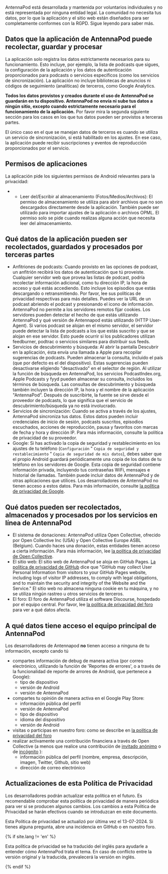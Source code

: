 AntennaPod está desarrollada y mantenida por voluntarios individuales y no está representada por ninguna entidad legal. La comunidad no necesita tus datos, por lo que la aplicación y el sitio web están diseñados para ser completamente conformes con la RGPD. Sigue leyendo para saber más.

## Datos que la aplicación de AntennaPod puede recolectar, guardar y procesar

La aplicación solo registra los datos estrictamente necesarios para su funcionamiento. Esto incluye, por ejemplo, la lista de podcasts que sigues, la configuración de la aplicación y los datos de autenticación proporcionados para podcasts o servicios específicos (como los servicios de sincronización). La aplicación no incluye bibliotecas de anuncios ni códigos de seguimiento (analíticas) de terceros, como Google Analytics.

**Todos los datos provistos y creados durante el uso de AntennaPod se guardarán en tu dispositivo. AntennaPod no envía ni sube tus datos a ningún sitio, excepto cuando estrictamente necesario para el funcionamiento de la aplicación.** Por favor mira la segunda siguiente sección para los casos en los que tus datos pueden ser provistos a terceras partes.

El único caso en el que se manejan datos de terceros es cuando se utiliza un servicio de sincronización, si está habilitado en los ajustes. En ese caso, la aplicación puede recibir suscripciones y eventos de reproducción proporcionados por el servicio.

## Permisos de aplicaciones

La aplicación pide los siguientes permisos de Android relevantes para la privacidad:

- - Leer del/Escribir al almacenamiento (Fotos/Medios/Archivos): El permiso de almacenamiento se utiliza para abrir archivos que no son descargados directamente desde la aplicación. También puede ser utilizado para importar ajustes de la aplicación o archivos OPML. El permiso solo se pide cuando realizas alguna acción que necesita leer del almacenamiento.

## Qué datos de la aplicación pueden ser recolectados, guardados y procesados por terceras partes

- Anfitriones de podcasts: Cuando provisto en las opciones de podcast, un anfitrión recibirá los datos de autenticación que tú proveiste. Cualquier servidor web que provea las listas de podcast, podría recolectar información adicional, como tu dirección IP, la hora de acceso y qué estás accediendo. Esto incluye los episodios que estás descargando o retransmitiendo. Por favor, lee sus políticas de privacidad respectivas para más detalles. Puedes ver la URL de un podcast abriendo el podcast y presionando el icono de información. AntennaPod no permite a los servidores remotos fijar cookies. Los servidores pueden detectar el hecho de que estás utilizando AntennaPod y qué versión de Antennapod estás utilizando (HTTP User-Agent). Si varios podcast se alojan en el mismo servidor, el servidor puede detectar la lista de podcasts a los que estás suscrito y que se alojan en ese servidor. Esto puede ocurrir si los publicadores utilizan feedburner, podtrac o servicios similares para distribuir sus feeds.
- Servicios de descubrimiento y búsqueda: Al abrir la pantalla Descubrir en la aplicación, ésta envía una llamada a Apple para recopilar sugerencias de podcasts. Pueden almacenar la consulta, incluido el país (que por defecto es el del dispositivo). Estas sugerencias pueden desactivarse eligiendo "desactivado" en el selector de región. Al utilizar la función de búsqueda en AntennaPod, los servicios PodcastIndex.org, Apple Podcasts y fyyd pueden almacenar su consulta, incluidos los términos de búsqueda. Las consultas de descubrimiento y búsqueda también incluyen la dirección IP, la hora y el nombre de la aplicación "AntennaPod". Después de suscribirte, la fuente se sirve desde el proveedor de podcasts, lo que significa que el servicio de descubrimiento/búsqueda ya no está involucrado.
- Servicios de sincronización: Cuando se activa a través de los ajustes, AntennaPod sincroniza tus datos. Estos datos pueden incluir credenciales de inicio de sesión, podcasts suscritos, episodios escuchados, acciones de reproducción, pausa y favoritos con marcas de fecha y hora y dirección IP. Para más información, consulte la política de privacidad de su proveedor.
- Google: Si has activado la copia de seguridad y restablecimiento en los ajustes de tu teléfono (`Configuración` " `Copia de seguridad y restablecimiento` " `Copia de seguridad de mis datos`), debes saber que el propio Android guardará periódicamente una copia de los datos de tu teléfono en los servidores de Google. Esta copia de seguridad contiene información privada, incluyendo tus contraseñas WiFi, mensajes e historial de llamadas. También puede incluir datos de AntennaPod y de otras aplicaciones que utilices. Los desarrolladores de AntennaPod no tienen acceso a estos datos. Para más información, consulte [la política de privacidad de Google](https://policies.google.com).

## Qué datos pueden ser recolectados, almacenados y procesados por los servicios en línea de AntennaPod

- El sistema de donaciones: AntennaPod utiliza Open Collective, ofrecido por Open Collective Inc (USA) y Open Collective Europe ASBL (Belgium). Cuando haces una donación, estas entidades tienen acceso a cierta información. Para más información, lee [la política de privacidad de Open Collective](https://opencollective.com/privacypolicy).
- El sitio web: El sitio web de AntennaPod se aloja en GitHub Pages. [La política de privacidad de GitHub](https://docs.github.com/en/github/site-policy/github-privacy-statement#github-pages) dice que "GitHub may collect User Personal Information from visitors to your GitHub Pages website, including logs of visitor IP addresses, to comply with legal obligations, and to maintain the security and integrity of the Website and the Service." El sitio web no almacena ninguna cookie en tu máquina, y no se utiliza ningún rastreo u otros servicios de terceros.
- El foro: El foro de AntennaPod utiliza el software Discourse, hospedado por el equipo central. Por favor, lee [la política de privacidad del foro](https://forum.antennapod.org/privacy) para ver a qué datos afecta.

## A qué datos tiene acceso el equipo principal de AntennaPod

Los desarrolladores de Antennapod **no** tienen acceso a ninguna de tu información, excepto cando tú

- compartes información de debug de manera activa (por correo electrónico, utilizando la función de 'Reportes de errores', o a través de la funcionalidad de reporte de arrores de Android, que pertenece a Google):
   - tipo de dispositivo
   - versión de Android
   - versión de AntennaPod
- compartes tu opinión de manera activa en el Google Play Store:
   - información pública del perfil
   - versión de AntennaPod
   - tipo de dispositivo
   - idioma del dispositivo
   - versión de Android
- visitas o participas en nuestro foro: como se describe en [la política de privacidad del foro](https://forum.antennapod.org/privacy)
- realizar activamente una contribución financiera a través de Open Collective (a menos que realice una contribución de [invitado anónimo](https://docs.opencollective.com/help/financial-contributors/payments#contributing-as-a-guest) o de [incógnito](https://docs.opencollective.com/help/financial-contributors/payments#select-a-contributor) ):
   - información pública del perfil (nombre, empresa, descripción, imagen, Twitter, Github, sitio web)
   - dirección de correo electrónico

## Actualizaciones de esta Política de Privacidad

Los desarrolladores podrán actualizar esta política en el futuro. Es recomendable comprobar esta política de privacidad de manera periódica para ver si se producen algunos cambios. Los cambios a esta Política de Privacidad se harán efectivos cuando se introduzcan en este documento.

Esta Política de privacidad se actualizó por última vez el 13-07-2024. Si tienes alguna pregunta, abre una incidencia en GitHub o en nuestro foro.

{% if site.lang != 'en' %}

Esta política de privacidad se ha traducido del inglés para ayudarle a entender cómo AntennaPod trata el tema. En caso de conflicto entre la versión original y la traducida, prevalecerá la versión en inglés.

{% endif %}
